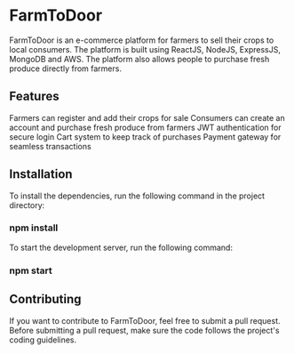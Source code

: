 # FarmToDoor
FarmToDoor is an e-commerce platform for farmers to sell their crops to local consumers. The platform is built using ReactJS, NodeJS, ExpressJS, MongoDB and AWS. The platform also allows people to purchase fresh produce directly from farmers.

## Features
Farmers can register and add their crops for sale
Consumers can create an account and purchase fresh produce from farmers
JWT authentication for secure login
Cart system to keep track of purchases
Payment gateway for seamless transactions

## Installation
To install the dependencies, run the following command in the project directory:
### npm install
To start the development server, run the following command:
### npm start

## Contributing
If you want to contribute to FarmToDoor, feel free to submit a pull request. Before submitting a pull request, make sure the code follows the project's coding guidelines.
